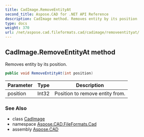 ```yaml
---
title: CadImage.RemoveEntityAt
second_title: Aspose.CAD for .NET API Reference
description: CadImage method. Removes entity by its position
type: docs
weight: 370
url: /net/aspose.cad.fileformats.cad/cadimage/removeentityat/
---
```

## CadImage.RemoveEntityAt method

Removes entity by its position.

```csharp
public void RemoveEntityAt(int position)
```

| Parameter | Type | Description |
| --- | --- | --- |
| position | Int32 | Position to remove entity from. |

### See Also

* class [CadImage](../)
* namespace [Aspose.CAD.FileFormats.Cad](../../cadimage/)
* assembly [Aspose.CAD](../../../)


